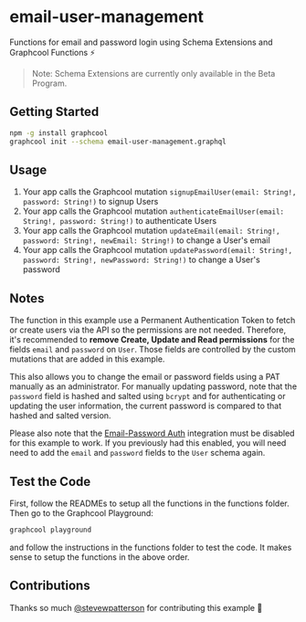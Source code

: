 # email-user-management

Functions for email and password login using Schema Extensions and Graphcool Functions ⚡️

> Note: Schema Extensions are currently only available in the Beta Program.

## Getting Started

```sh
npm -g install graphcool
graphcool init --schema email-user-management.graphql
```

## Usage

1. Your app calls the Graphcool mutation `signupEmailUser(email: String!, password: String!)` to signup Users
2. Your app calls the Graphcool mutation `authenticateEmailUser(email: String!, password: String!)` to authenticate Users
3. Your app calls the Graphcool mutation `updateEmail(email: String!, password: String!, newEmail: String!)` to change a User's email
4. Your app calls the Graphcool mutation `updatePassword(email: String!, password: String!, newPassword: String!)` to change a User's password

## Notes

The function in this example use a Permanent Authentication Token to fetch or create users via the API so the permissions are not needed. Therefore, it's recommended to **remove Create, Update and Read permissions** for the fields `email` and `password` on `User`. Those fields are controlled by the custom mutations that are added in this example.

This also allows you to change the email or password fields using a PAT manually as an administrator. For manually updating password, note that the `password` field is hashed and salted using `bcrypt` and for authenticating or updating the user information, the current password is compared to that hashed and salted version.

Please also note that the [Email-Password Auth](https://www.graph.cool/docs/reference/integrations/email-password-auth-fiayee5voh/) integration must be disabled for this example to work. If you previously had this enabled, you will need need to add the `email` and `password` fields to the `User` schema again.

## Test the Code

First, follow the READMEs to setup all the functions in the functions folder. Then go to the Graphcool Playground:

```sh
graphcool playground
```

and follow the instructions in the functions folder to test the code. It makes sense to setup the functions in the above order.


## Contributions

Thanks so much [@stevewpatterson](https://github.com/stevewpatterson) for contributing this example :tada:
